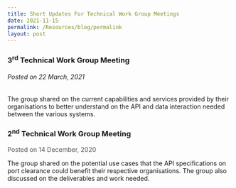 ```yaml
---
title: Short Updates For Technical Work Group Meetings
date: 2021-11-15
permalink: /Resources/blog/permalink
layout: post
---
```

<h3><strong>3<sup>rd</sup> Technical Work Group Meeting</strong></h3>

<h6>Posted on 22 March, 2021</h6>

<p>The group shared on the current capabilities and services provided by their organisations to better understand on the API and data interaction needed between the various systems.</p>

<h3><strong>2<sup>nd</sup> Technical Work Group Meeting</strong></h3>

<div style="margin-top: 1rem; color: #565656;">Posted on 14 December, 2020</div>

<p>The group shared on the potential use cases that the API specifications on port clearance could benefit their respective organisations. The group also discussed on the deliverables and work needed.</p>